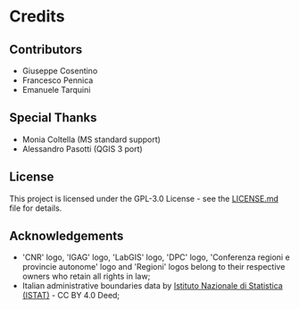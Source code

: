 # Credits

## Contributors

- Giuseppe Cosentino
- Francesco Pennica
- Emanuele Tarquini

## Special Thanks

- Monia Coltella (MS standard support)
- Alessandro Pasotti (QGIS 3 port)

## License

This project is licensed under the GPL-3.0 License - see the [LICENSE.md](LICENSE.md) file for details.

## Acknowledgements

- 'CNR' logo, 'IGAG' logo, 'LabGIS' logo, 'DPC' logo, 'Conferenza regioni e provincie autonome' logo and 'Regioni' logos belong to their respective owners who retain all rights in law;
- Italian administrative boundaries data by [Istituto Nazionale di Statistica (ISTAT)](https://www.istat.it/notizia/confini-delle-unita-amministrative-a-fini-statistici-al-1-gennaio-2018-2/) - CC BY 4.0 Deed;
